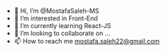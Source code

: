 - 👋 Hi, I’m @MostafaSaleh-MS
- 👀 I’m interested in Front-End
- 🌱 I’m currently learning React-JS
- 💞️ I’m looking to collaborate on ...
- 📫 How to reach me mostafa.saleh22@gmail.com

<!---
MostafaSaleh-MS/MostafaSaleh-MS is a ✨ special ✨ repository because its `README.md` (this file) appears on your GitHub profile.
You can click the Preview link to take a look at your changes.
--->
